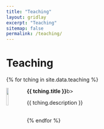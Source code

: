 ```yaml
---
title: "Teaching"
layout: gridlay
excerpt: "Teaching"
sitemap: false
permalink: /teaching/
---
```


# Teaching

{% for tching in site.data.teaching %}
<div class="row">
<div class="col-sm-11 clearfix">
 <div class="well well-sm">
  <img src="{{ site.url }}{{ site.baseurl }}/images/teachingpic/{{ tching.image }}" class="img-responsive" width="11%" style="float: left" />
  <p><b>{{ tching.title }}</b>b></p>
  <p>{{ tching.description }}</p><br>
 </div>
</div>
</div>
{% endfor %}
